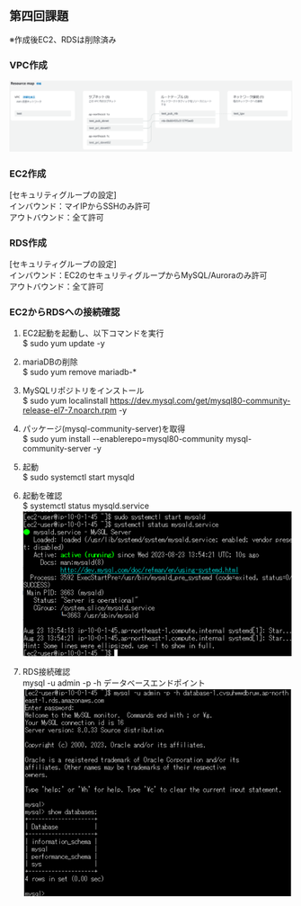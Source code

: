 ## 第四回課題  

※作成後EC2、RDSは削除済み  

### VPC作成
![VPC構成図.png](VPC%E6%A7%8B%E6%88%90%E5%9B%B3.png)
### EC2作成  
[セキュリティグループの設定]  
インバウンド：マイIPからSSHのみ許可  
アウトバウンド：全て許可  

### RDS作成  
[セキュリティグループの設定]  
インバウンド：EC2のセキュリティグループからMySQL/Auroraのみ許可  
アウトバウンド：全て許可  

### EC2からRDSへの接続確認  
1) EC2起動を起動し、以下コマンドを実行  
$ sudo yum update -y  

2) mariaDBの削除  
$ sudo yum remove mariadb-*  

3) MySQLリポジトリをインストール  
$ sudo yum localinstall https://dev.mysql.com/get/mysql80-community-release-el7-7.noarch.rpm -y  

4) パッケージ(mysql-community-server)を取得  
$ sudo yum install --enablerepo=mysql80-community mysql-community-server -y  

5) 起動  
$ sudo systemctl start mysqld  

6) 起動を確認  
$ systemctl status mysqld.service  
![MySQL起動確認.png](MySQL%E8%B5%B7%E5%8B%95%E7%A2%BA%E8%AA%8D.png)
7) RDS接続確認  
mysql -u admin -p -h データベースエンドポイント  
![RDS接続確認.png](RDS%E6%8E%A5%E7%B6%9A%E7%A2%BA%E8%AA%8D.png)

